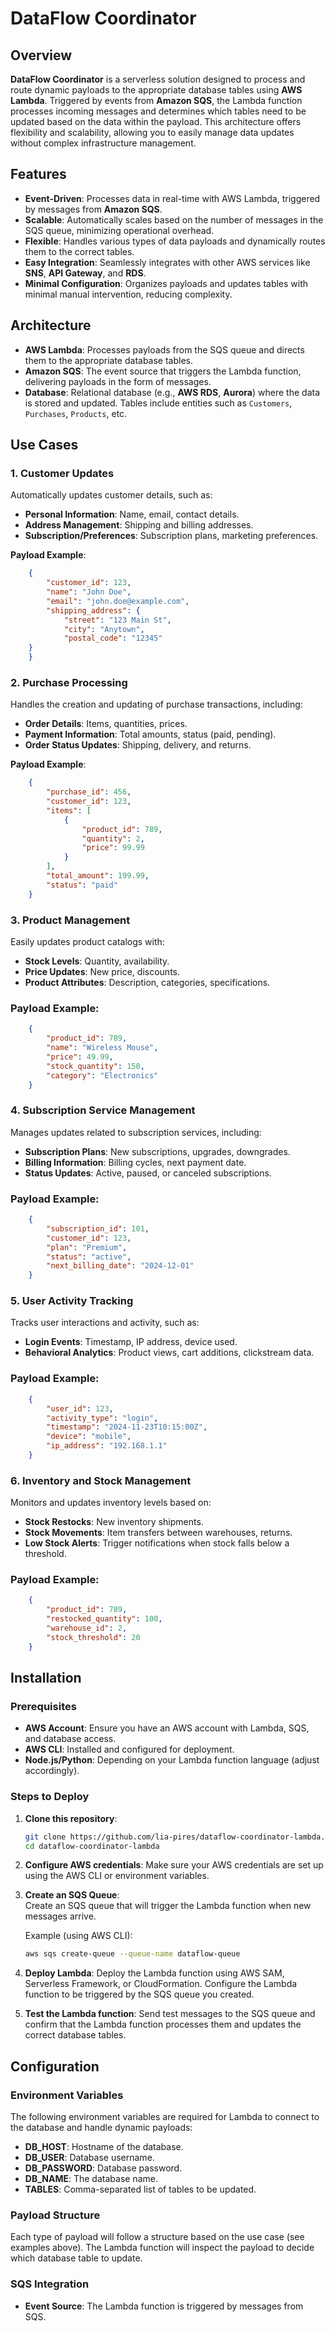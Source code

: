 # DataFlow Coordinator

## Overview

**DataFlow Coordinator** is a serverless solution designed to process and route dynamic payloads to the appropriate database tables using **AWS Lambda**. Triggered by events from **Amazon SQS**, the Lambda function processes incoming messages and determines which tables need to be updated based on the data within the payload. This architecture offers flexibility and scalability, allowing you to easily manage data updates without complex infrastructure management.

## Features

- **Event-Driven**: Processes data in real-time with AWS Lambda, triggered by messages from **Amazon SQS**.
- **Scalable**: Automatically scales based on the number of messages in the SQS queue, minimizing operational overhead.
- **Flexible**: Handles various types of data payloads and dynamically routes them to the correct tables.
- **Easy Integration**: Seamlessly integrates with other AWS services like **SNS**, **API Gateway**, and **RDS**.
- **Minimal Configuration**: Organizes payloads and updates tables with minimal manual intervention, reducing complexity.

## Architecture

- **AWS Lambda**: Processes payloads from the SQS queue and directs them to the appropriate database tables.
- **Amazon SQS**: The event source that triggers the Lambda function, delivering payloads in the form of messages.
- **Database**: Relational database (e.g., **AWS RDS**, **Aurora**) where the data is stored and updated. Tables include entities such as `Customers`, `Purchases`, `Products`, etc.

## Use Cases

### 1. **Customer Updates**
Automatically updates customer details, such as:
- **Personal Information**: Name, email, contact details.
- **Address Management**: Shipping and billing addresses.
- **Subscription/Preferences**: Subscription plans, marketing preferences.

**Payload Example**:

```json
    {
        "customer_id": 123,
        "name": "John Doe",
        "email": "john.doe@example.com",
        "shipping_address": {
            "street": "123 Main St",
            "city": "Anytown",
            "postal_code": "12345"
    }
    }
```


### 2. **Purchase Processing**
Handles the creation and updating of purchase transactions, including:

- **Order Details**: Items, quantities, prices.
- **Payment Information**: Total amounts, status (paid, pending).
- **Order Status Updates**: Shipping, delivery, and returns.

**Payload Example**:

```json
    {
        "purchase_id": 456,
        "customer_id": 123,
        "items": [
            {
                "product_id": 789,
                "quantity": 2,
                "price": 99.99
            }
        ],
        "total_amount": 199.99,
        "status": "paid"
    }
```






### 3. **Product Management**
Easily updates product catalogs with:

- **Stock Levels**: Quantity, availability.
- **Price Updates**: New price, discounts.
- **Product Attributes**: Description, categories, specifications.

### Payload Example:
```json
    {
        "product_id": 789,
        "name": "Wireless Mouse",
        "price": 49.99,
        "stock_quantity": 150,
        "category": "Electronics"
    }
```



### 4. **Subscription Service Management**
Manages updates related to subscription services, including:

- **Subscription Plans**: New subscriptions, upgrades, downgrades.
- **Billing Information**: Billing cycles, next payment date.
- **Status Updates**: Active, paused, or canceled subscriptions.

### Payload Example:

```json
    {
        "subscription_id": 101,
        "customer_id": 123,
        "plan": "Premium",
        "status": "active",
        "next_billing_date": "2024-12-01"
    } 
```

### 5. **User Activity Tracking**
Tracks user interactions and activity, such as:

- **Login Events**: Timestamp, IP address, device used.
- **Behavioral Analytics**: Product views, cart additions, clickstream data.

### Payload Example:

```json
    {
        "user_id": 123,
        "activity_type": "login",
        "timestamp": "2024-11-23T10:15:00Z",
        "device": "mobile",
        "ip_address": "192.168.1.1"
    }
```


### 6. **Inventory and Stock Management**
Monitors and updates inventory levels based on:

- **Stock Restocks**: New inventory shipments.
- **Stock Movements**: Item transfers between warehouses, returns.
- **Low Stock Alerts**: Trigger notifications when stock falls below a threshold.

### Payload Example:
```json
    {
        "product_id": 789,
        "restocked_quantity": 100,
        "warehouse_id": 2,
        "stock_threshold": 20
    } 
```


## Installation

### Prerequisites
- **AWS Account**: Ensure you have an AWS account with Lambda, SQS, and database access.
- **AWS CLI**: Installed and configured for deployment.
- **Node.js/Python**: Depending on your Lambda function language (adjust accordingly).

### Steps to Deploy

1. **Clone this repository**:
    ``` bash
    git clone https://github.com/lia-pires/dataflow-coordinator-lambda.git
    cd dataflow-coordinator-lambda
    ```
    

2. **Configure AWS credentials**: Make sure your AWS credentials are set up using the AWS CLI or environment variables.

3. **Create an SQS Queue**:  
   Create an SQS queue that will trigger the Lambda function when new messages arrive.

   Example (using AWS CLI):


    ```bash
    aws sqs create-queue --queue-name dataflow-queue
    ```

4. **Deploy Lambda**:
   Deploy the Lambda function using AWS SAM, Serverless Framework, or CloudFormation.
   Configure the Lambda function to be triggered by the SQS queue you created.

5. **Test the Lambda function**:
   Send test messages to the SQS queue and confirm that the Lambda function processes them and updates the correct database tables.

## Configuration

### Environment Variables
The following environment variables are required for Lambda to connect to the database and handle dynamic payloads:

- **DB_HOST**: Hostname of the database.
- **DB_USER**: Database username.
- **DB_PASSWORD**: Database password.
- **DB_NAME**: The database name.
- **TABLES**: Comma-separated list of tables to be updated.

### Payload Structure
Each type of payload will follow a structure based on the use case (see examples above). The Lambda function will inspect the payload to decide which database table to update.

### SQS Integration
- **Event Source**: The Lambda function is triggered by messages from SQS.
